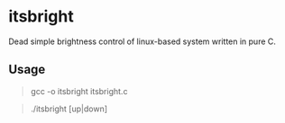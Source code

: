 # itsbright

Dead simple brightness control of linux-based system written in pure C.

## Usage

> gcc -o itsbright itsbright.c

> ./itsbright [up|down]
